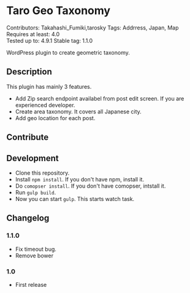 # Taro Geo Taxonomy

Contributors: Takahashi_Fumiki,tarosky
Tags: Addrress, Japan, Map  
Requires at least: 4.0  
Tested up to: 4.9.1
Stable tag: 1.1.0

WordPress plugin to create geometric taxonomy.

## Description

This plugin has mainly 3 features.

* Add Zip search endpoint availabel from post edit screen. If you are experienced developer.
* Create area taxonomy. It covers all Japanese city.
* Add geo location for each post.

## Contribute

## Development

- Clone this repository.
- Install `npm install`. If you don't have npm, install it.
- Do `comopser install`. If you don't have comopser, intstall it.
- Run `gulp build`.
- Now you can start `gulp`. This starts watch task.

##  Changelog 

### 1.1.0

* Fix timeout bug.
* Remove bower

### 1.0

* First release